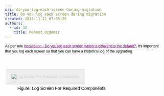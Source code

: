 ```yaml
---
uri: do-you-log-each-screen-during-migration
title: Do you log each screen during migration
created: 2013-11-11 07:55:25
authors:
  - id: 32
    title: Mehmet Ozdemir
---
```





<span class='intro'> <p><span style="color&#58;#000000;line-height&#58;16.79px;font-family&#58;verdana, sans-serif;font-size&#58;12px;">As per rule&#160;</span><a href="/installation-do-you-log-each-screen-which-is-different-to-the-default" style="color&#58;purple;line-height&#58;16.79px;font-family&#58;verdana, sans-serif;font-size&#58;12px;">Installation - Do you log each screen which is different to the default?</a><span style="color&#58;#000000;line-height&#58;16.79px;font-family&#58;verdana, sans-serif;font-size&#58;12px;">, it's important that you log each screen so that you can have a historical log of the upgrading.</span></p> </span>

<p>​</p><dt style="border&#58;currentcolor;color&#58;#000000;line-height&#58;17px;font-family&#58;verdana, sans-serif;font-size&#58;12px;"><img alt="Log Screen For Required Components" src="http&#58;//www.ssw.com.au/ssw/Standards/Rules/Images/CRM_LogScreenForRequiredComponent.gif" style="margin&#58;5px;padding&#58;15px;border&#58;1px solid #cccccc;color&#58;#cccccc;font-size&#58;1em;background-color&#58;#eeeeee;" /></dt><dd style="border&#58;currentcolor;color&#58;#000000;line-height&#58;17px;font-family&#58;verdana, sans-serif;">Figure&#58; Log Screen For Required Components</dd>


